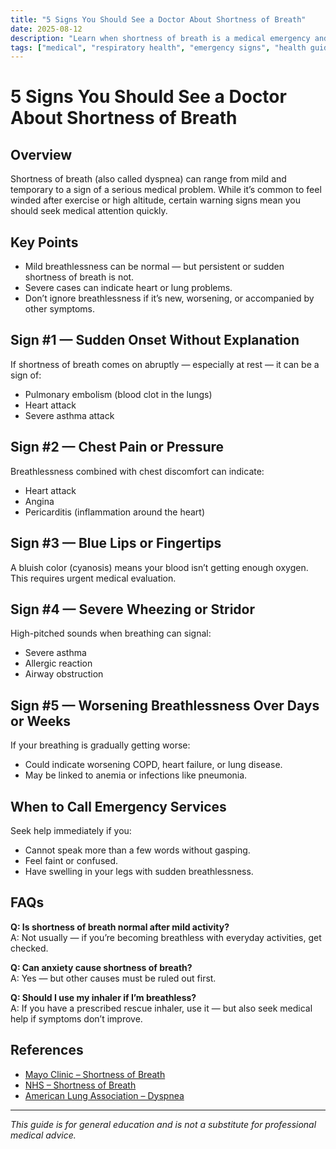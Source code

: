 ```yaml
---
title: "5 Signs You Should See a Doctor About Shortness of Breath"
date: 2025-08-12
description: "Learn when shortness of breath is a medical emergency and when to seek prompt evaluation."
tags: ["medical", "respiratory health", "emergency signs", "health guides"]
---
```


# 5 Signs You Should See a Doctor About Shortness of Breath

## Overview
Shortness of breath (also called dyspnea) can range from mild and temporary to a sign of a serious medical problem. While it’s common to feel winded after exercise or high altitude, certain warning signs mean you should seek medical attention quickly.

## Key Points
- Mild breathlessness can be normal — but persistent or sudden shortness of breath is not.
- Severe cases can indicate heart or lung problems.
- Don’t ignore breathlessness if it’s new, worsening, or accompanied by other symptoms.

## Sign #1 — Sudden Onset Without Explanation
If shortness of breath comes on abruptly — especially at rest — it can be a sign of:
- Pulmonary embolism (blood clot in the lungs)
- Heart attack
- Severe asthma attack

## Sign #2 — Chest Pain or Pressure
Breathlessness combined with chest discomfort can indicate:
- Heart attack
- Angina
- Pericarditis (inflammation around the heart)

## Sign #3 — Blue Lips or Fingertips
A bluish color (cyanosis) means your blood isn’t getting enough oxygen. This requires urgent medical evaluation.

## Sign #4 — Severe Wheezing or Stridor
High-pitched sounds when breathing can signal:
- Severe asthma
- Allergic reaction
- Airway obstruction

## Sign #5 — Worsening Breathlessness Over Days or Weeks
If your breathing is gradually getting worse:
- Could indicate worsening COPD, heart failure, or lung disease.
- May be linked to anemia or infections like pneumonia.

## When to Call Emergency Services
Seek help immediately if you:
- Cannot speak more than a few words without gasping.
- Feel faint or confused.
- Have swelling in your legs with sudden breathlessness.

## FAQs

**Q: Is shortness of breath normal after mild activity?**  
A: Not usually — if you’re becoming breathless with everyday activities, get checked.

**Q: Can anxiety cause shortness of breath?**  
A: Yes — but other causes must be ruled out first.

**Q: Should I use my inhaler if I’m breathless?**  
A: If you have a prescribed rescue inhaler, use it — but also seek medical help if symptoms don’t improve.

## References
- [Mayo Clinic – Shortness of Breath](https://www.mayoclinic.org/symptoms/shortness-of-breath)  
- [NHS – Shortness of Breath](https://www.nhs.uk/conditions/shortness-of-breath/)  
- [American Lung Association – Dyspnea](https://www.lung.org/lung-health-diseases/lung-disease-lookup/shortness-of-breath)  

---

*This guide is for general education and is not a substitute for professional medical advice.*
